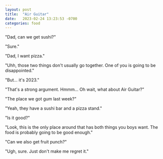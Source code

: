 ```yaml
---
layout: post
title:  "Air Guitar"
date:   2023-02-24 13:23:53 -0700
categories: food
---
```

"Dad, can we get sushi?"

"Sure."

"Dad, I want pizza."

"Uhh, those two things don't usually go together. One of you is going to be disappointed."

"But... it's 2023."

"That's a strong argument. Hmmm... Oh wait, what about Air Guitar?"

"The place we got gum last week?"

"Yeah, they have a sushi bar and a pizza stand."

"Is it good?"

"Look, this is the only place around that has both things you boys want. The food is probably going to be good enough."

"Can we also get fruit punch?"

"Ugh, sure. Just don't make me regret it."